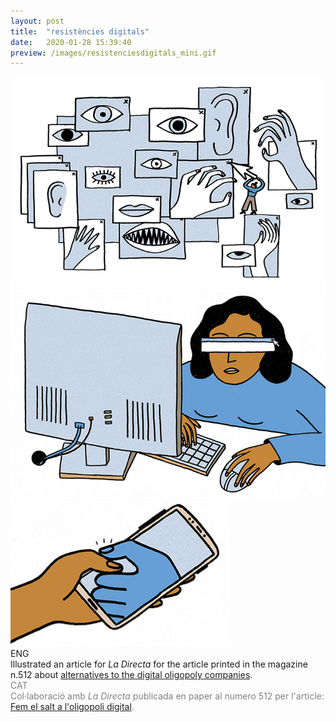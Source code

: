 ```yaml
---
layout: post
title:  "resistències digitals"
date:   2020-01-28 15:39:40
preview: /images/resistenciesdigitals_mini.gif
---
```



<div class="row">


  <img src="/images/RD 1.jpg" alt="drawing" width="900px">
</div>


<div class="row">
<img src="/images/RD 2.jpg" alt="drawing" width="900px">
 </div>

 <div class="row">

 <img src="/images/RD 3 petit.jpg" alt="drawing" width="350px">
    </div>

<div class="row">

<div class="column">
 ENG<br>
Illustrated an article for <i> La Directa </i> for the article printed in the magazine n.512 about <a href="https://directa.cat/fer-el-salt-a-loligopoli-digital/">alternatives to the digital oligopoly companies</a>.<br>
    </div>

<div class="column">
 <font color="#808080">
 CAT<br>
Col·laboració amb <i> La Directa </i> publicada en paper al numero 512 per l'article: <a href="https://directa.cat/fer-el-salt-a-loligopoli-digital/">Fem el salt a l'oligopoli digital</a>.<br>
